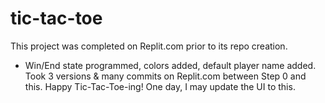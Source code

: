# tic-tac-toe
This project was completed on Replit.com prior to its repo creation. 
- Win/End state programmed, colors added, default player name added. Took 3 versions & many commits on Replit.com between Step 0 and this. 
Happy Tic-Tac-Toe-ing! One day, I may update the UI to this. 